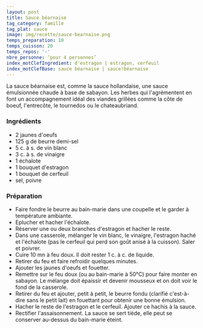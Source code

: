 ```yaml
---
layout: post
title: Sauce béarnaise
tag_category: famille
tag_plat: sauce
image: img/recette/sauce-bearnaise.png
temps_preparation: 10
temps_cuisson: 20
temps_repos: '-'
nbre_personne: ‘pour 4 personnes’
index_motClefIngredient: d'estragon | estragon, cerfeuil
index_motClefBase: sauce béarnaise | sauce!béarnaise
---
```

La sauce béarnaise est, comme la sauce hollandaise, une sauce émulsionnée chaude à base de sabayon. Les herbes qui l'agrémentent en font un accompagnement idéal des viandes grillées comme la côte de boeuf, l'entrecôte, le tournedos ou le chateaubriand.

### Ingrédients
* 2 jaunes d'oeufs
* 125 g de beurre demi-sel
* 5 c. à s. de vin blanc
* 3 c. à s. de vinaigre
* 1 échalote
* 1 bouquet d'estragon
* 1 bouquet de cerfeuil
* sel, poivre


### Préparation
* Faire fondre le beurre au bain-marie dans une coupelle et le garder à température ambiante.
* Eplucher et hacher l'échalote.
* Réserver une ou deux branches d'estragon et hacher le reste.
* Dans une casserole, mélanger le vin blanc, le vinaigre, l'estragon haché et l'échalote (pas le cerfeuil qui perd son goût anisé à la cuisson). Saler et poivrer.
* Cuire 10 mn à feu doux. Il doit rester 1 c. à c. de liquide.
* Retirer du feu et faire refroidir quelques minutes.
* Ajouter les jaunes d'oeufs et fouetter.
* Remettre sur le feu doux (ou au bain-marie à 50°C) pour faire monter en sabayon. Le mélange doit épaissir et devenir mousseux et on doit voir le fond de la casserole.
* Retirer du feu et ajouter, petit à petit, le beurre fondu (clarifié c'est-à-dire sans le petit lait) en fouettant pour obtenir une bonne émulsion.
* Hacher le reste de l'estragon et le cerfeuil. Ajouter ce hachis à la sauce.
* Rectifier l'assaisonnement. La sauce se sert tiède, elle peut se conserver au-dessus du bain-marie éteint.

